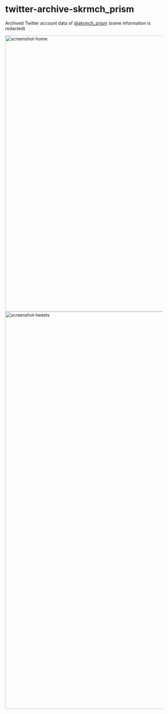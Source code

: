 # twitter-archive-skrmch_prism
Archived Twitter account data of [@skrmch_prism](https://twitter.com/skrmch_prism) (some information is redacted)

<img width="882" alt="screenshot-home" src="https://user-images.githubusercontent.com/6568716/126893526-758615c8-a222-47bd-bda9-273534c7ba72.png">
<img width="1268" alt="screenshot-tweets" src="https://user-images.githubusercontent.com/6568716/126893530-946f0c68-342c-466e-aa25-9d054c2577f0.png">
